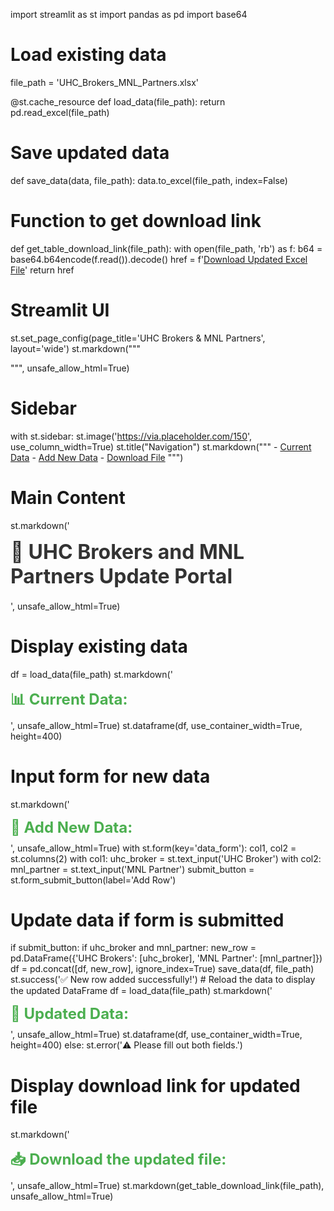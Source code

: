 import streamlit as st
import pandas as pd
import base64

# Load existing data
file_path = 'UHC_Brokers_MNL_Partners.xlsx'

@st.cache_resource
def load_data(file_path):
    return pd.read_excel(file_path)

# Save updated data
def save_data(data, file_path):
    data.to_excel(file_path, index=False)

# Function to get download link
def get_table_download_link(file_path):
    with open(file_path, 'rb') as f:
        b64 = base64.b64encode(f.read()).decode()
    href = f'<a href="data:application/octet-stream;base64,{b64}" download="UHC_Brokers_MNL_Partners.xlsx">Download Updated Excel File</a>'
    return href

# Streamlit UI
st.set_page_config(page_title='UHC Brokers & MNL Partners', layout='wide')
st.markdown("""
<style>
    .main {
        background-color: #f0f2f6;
        padding: 20px;
        border-radius: 10px;
    }
    .stButton>button {
        background-color: #4CAF50;
        color: white;
        border-radius: 12px;
        padding: 10px 20px;
        font-size: 16px;
        margin: 10px 0px;
    }
    .stTextInput>div>input {
        padding: 10px;
        border: 2px solid #ddd;
        border-radius: 8px;
    }
    .stDataFrame {
        border: 2px solid #ddd;
        border-radius: 8px;
        padding: 10px;
        background-color: white;
    }
    .sidebar .sidebar-content {
        padding: 20px;
    }
    .sidebar .sidebar-content img {
        max-width: 100%;
        border-radius: 10px;
    }
    .sidebar .sidebar-content h1 {
        font-size: 24px;
        margin-top: 10px;
    }
    .sidebar .sidebar-content a {
        display: block;
        padding: 10px 0;
        color: #333;
        text-decoration: none;
    }
    .sidebar .sidebar-content a:hover {
        color: #4CAF50;
    }
    .title {
        font-size: 32px;
        font-weight: bold;
        margin-bottom: 20px;
        color: #333;
    }
    .subtitle {
        font-size: 24px;
        font-weight: bold;
        margin-bottom: 10px;
        color: #4CAF50;
    }
</style>
""", unsafe_allow_html=True)

# Sidebar
with st.sidebar:
    st.image('https://via.placeholder.com/150', use_column_width=True)
    st.title("Navigation")
    st.markdown("""
    - [Current Data](#current-data)
    - [Add New Data](#add-new-data)
    - [Download File](#download-the-updated-file)
    """)

# Main Content
st.markdown('<div class="title">🔄 UHC Brokers and MNL Partners Update Portal</div>', unsafe_allow_html=True)

# Display existing data
df = load_data(file_path)
st.markdown('<div class="subtitle">📊 Current Data:</div>', unsafe_allow_html=True)
st.dataframe(df, use_container_width=True, height=400)

# Input form for new data
st.markdown('<div class="subtitle">📝 Add New Data:</div>', unsafe_allow_html=True)
with st.form(key='data_form'):
    col1, col2 = st.columns(2)
    with col1:
        uhc_broker = st.text_input('UHC Broker')
    with col2:
        mnl_partner = st.text_input('MNL Partner')
    submit_button = st.form_submit_button(label='Add Row')

# Update data if form is submitted
if submit_button:
    if uhc_broker and mnl_partner:
        new_row = pd.DataFrame({'UHC Brokers': [uhc_broker], 'MNL Partner': [mnl_partner]})
        df = pd.concat([df, new_row], ignore_index=True)
        save_data(df, file_path)
        st.success('✅ New row added successfully!')
        # Reload the data to display the updated DataFrame
        df = load_data(file_path)
        st.markdown('<div class="subtitle">🔄 Updated Data:</div>', unsafe_allow_html=True)
        st.dataframe(df, use_container_width=True, height=400)
    else:
        st.error('⚠️ Please fill out both fields.')

# Display download link for updated file
st.markdown('<div class="subtitle">📥 Download the updated file:</div>', unsafe_allow_html=True)
st.markdown(get_table_download_link(file_path), unsafe_allow_html=True)
